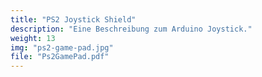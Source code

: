 ```yaml
---
title: "PS2 Joystick Shield"
description: "Eine Beschreibung zum Arduino Joystick."
weight: 13
img: "ps2-game-pad.jpg"
file: "Ps2GamePad.pdf"
---
```

